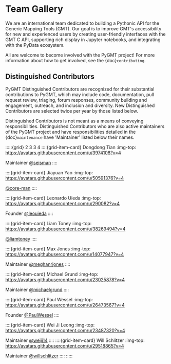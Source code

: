 # Team Gallery

We are an international team dedicated to building a Pythonic API for the
Generic Mapping Tools (GMT). Our goal is to improve GMT's accessibility for
new and experienced users by creating user-friendly interfaces with the GMT
C API, supporting rich display in Jupyter notebooks, and integrating with
the PyData ecosystem.

All are welcome to become involved with the PyGMT project! For more information
about how to get involved, see the {doc}`contributing`.

## Distinguished Contributors

PyGMT Distinguished Contributors are recognized for their substantial
contributions to PyGMT, which may include code, documentation, pull request
review, triaging, forum responses, community building and engagement,
outreach, and inclusion and diversity. New Distinguished Contributors are
selected twice per year by those listed below.

Distinguished Contributors is not meant as a means of conveying
responsibilities. Distinguished Contributors who are also active maintainers of
the PyGMT project and have responsibilities detailed in the
{doc}`maintenance` have 'Maintainer' listed below their names.

:::::{grid} 2 3 3 4
::::{grid-item-card} Dongdong Tian
:img-top: https://avatars.githubusercontent.com/u/3974108?v=4

Maintainer
[@seisman](https://github.com/seisman)
::::

::::{grid-item-card} Jiayuan Yao
:img-top: https://avatars.githubusercontent.com/u/50591376?v=4

[@core-man](https://github.com/core-man)
::::

::::{grid-item-card} Leonardo Uieda
:img-top: https://avatars.githubusercontent.com/u/290082?v=4

Founder
[@leouieda](https://github.com/leouieda)
::::

::::{grid-item-card} Liam Toney
:img-top: https://avatars.githubusercontent.com/u/38269494?v=4

[@liamtoney](https://github.com/liamtoney)
::::

::::{grid-item-card} Max Jones
:img-top: https://avatars.githubusercontent.com/u/14077947?v=4

Maintainer
[@meghanrjones](https://github.com/meghanrjones)
::::

::::{grid-item-card} Michael Grund
:img-top: https://avatars.githubusercontent.com/u/23025878?v=4

Maintainer
[@michaelgrund](https://github.com/michaelgrund)
::::

::::{grid-item-card} Paul Wessel
:img-top: https://avatars.githubusercontent.com/u/26473567?v=4

Founder
[@PaulWessel](https://github.com/PaulWessel)
::::

::::{grid-item-card} Wei Ji Leong
:img-top: https://avatars.githubusercontent.com/u/23487320?v=4

Maintainer
[@weiji14](https://github.com/weiji14)
::::
::::{grid-item-card} Will Schlitzer
:img-top: https://avatars.githubusercontent.com/u/29518865?v=4

Maintainer
[@willschlitzer](https://github.com/willschlitzer)
::::
:::::
